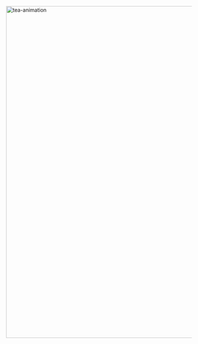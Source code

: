  <html>  
<body>
    <img src="https://cdn.dribbble.com/users/1686091/screenshots/7917582/media/d473833cef4b543a6111ebf651408582.gif" alt="tea-animation" width="900px" >
   
</body>
</html>
